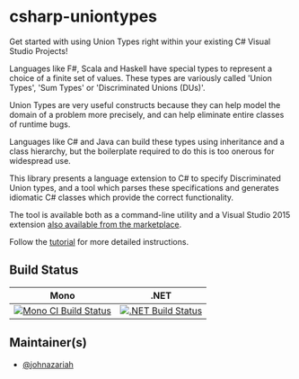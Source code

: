 # csharp-uniontypes

Get started with using Union Types right within your existing C# Visual Studio Projects!

Languages like F#, Scala and Haskell have special types to represent a choice of a finite set of values. These types are variously called 'Union Types', 'Sum Types' or 'Discriminated Unions (DUs)'.

Union Types are very useful constructs because they can help model the domain of a problem more precisely, and can help eliminate entire classes of runtime bugs.

Languages like C# and Java can build these types using inheritance and a class hierarchy, but the boilerplate required to do this is too onerous for widespread use.

This library presents a language extension to C# to specify Discriminated Union types, and a tool which parses these specifications and generates idiomatic C# classes which provide the correct functionality.

The tool is available both as a command-line utility and a Visual Studio 2015 extension [also available from the marketplace](https://marketplace.visualstudio.com/items?itemName=JohnAzariah.CUnionTypes).

Follow the [tutorial](https://johnazariah.github.io/csharp-uniontypes/tutorial.html) for more detailed instructions.

## Build Status

Mono | .NET
---- | ----
[![Mono CI Build Status](https://img.shields.io/travis/johnazariah/csharp-sumtypes/master.svg)](https://travis-ci.org/johnazariah/csharp-sumtypes) | [![.NET Build Status](https://img.shields.io/appveyor/ci/johnazariah/csharp-sumtypes/master.svg)](https://ci.appveyor.com/project/johnazariah/csharp-sumtypes)

## Maintainer(s)

- [@johnazariah](https://github.com/johnazariah)
